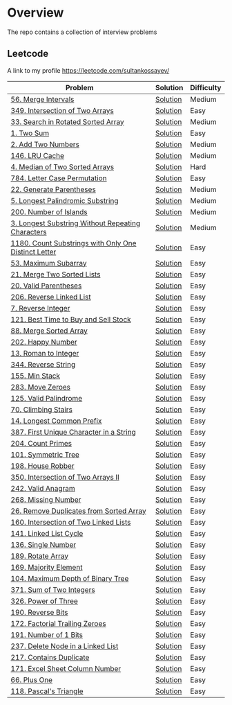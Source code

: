 # Overview
The repo contains a collection of interview problems

## Leetcode
A link to my profile https://leetcode.com/sultankossayev/

Problem | Solution | Difficulty
------- | -------- | ----------
[56. Merge Intervals](https://leetcode.com/problems/merge-intervals/)|[Solution](https://github.com/sultan-kossayev/algorithm-problems/blob/master/src/main/java/leetcode/MergeIntervals.java)|Medium
[349. Intersection of Two Arrays](https://leetcode.com/problems/intersection-of-two-arrays/)|[Solution](https://github.com/sultan-kossayev/algorithm-problems/blob/master/src/main/java/leetcode/IntersectionOfTwoArrays.java)|Easy
[33. Search in Rotated Sorted Array](https://leetcode.com/problems/search-in-rotated-sorted-array/)|[Solution](https://github.com/sultan-kossayev/algorithm-problems/blob/master/src/main/java/leetcode/SearchInRotatedSortedArray.java)|Medium
[1. Two Sum](https://leetcode.com/problems/two-sum/)|[Solution](https://github.com/sultan-kossayev/algorithm-problems/blob/master/src/main/java/leetcode/TwoSum.java)|Easy
[2. Add Two Numbers](https://leetcode.com/problems/add-two-numbers/)|[Solution](https://github.com/sultan-kossayev/algorithm-problems/blob/master/src/main/java/leetcode/AddTwoNumbers.java)|Medium
[146. LRU Cache](https://leetcode.com/problems/lru-cache/)|[Solution](https://github.com/sultan-kossayev/algorithm-problems/blob/master/src/main/java/leetcode/LRUCache.java)|Medium
[4. Median of Two Sorted Arrays](https://leetcode.com/problems/median-of-two-sorted-arrays/)|[Solution](https://github.com/sultan-kossayev/algorithm-problems/blob/master/src/main/java/leetcode/MedianOfTwoSortedArrays.java)|Hard
[784. Letter Case Permutation](https://leetcode.com/problems/letter-case-permutation/)|[Solution](https://github.com/sultan-kossayev/algorithm-problems/blob/master/src/main/java/leetcode/LetterCasePermutation.java)|Easy
[22. Generate Parentheses](https://leetcode.com/problems/generate-parentheses/solution/)|[Solution](https://github.com/sultan-kossayev/algorithm-problems/blob/master/src/main/java/leetcode/GenerateParentheses.java)|Medium
[5. Longest Palindromic Substring](https://leetcode.com/problems/longest-palindromic-substring/)|[Solution](https://github.com/sultan-kossayev/algorithm-problems/blob/master/src/main/java/leetcode/LongestPalindromicSubstring.java)|Medium
[200. Number of Islands](https://leetcode.com/problems/number-of-islands/)|[Solution](https://github.com/sultan-kossayev/algorithm-problems/blob/master/src/main/java/leetcode/NumberOfIslands.java)|Medium
[3. Longest Substring Without Repeating Characters](https://leetcode.com/problems/longest-substring-without-repeating-characters/)|[Solution](https://github.com/sultan-kossayev/algorithm-problems/blob/master/src/main/java/leetcode/LongestSubstringWithoutRepeatingCharacters.java)|Medium
[1180. Count Substrings with Only One Distinct Letter](https://leetcode.com/problems/count-substrings-with-only-one-distinct-letter/)|[Solution](https://github.com/sultan-kossayev/algorithm-problems/blob/master/src/main/java/leetcode/CountSubstringsWithOnlyOneDistinctLetter.java)|Easy
[53. Maximum Subarray](https://leetcode.com/problems/maximum-subarray/)|[Solution](https://github.com/sultan-kossayev/algorithm-problems/blob/master/src/main/java/leetcode/MaximumSubarray.java)|Easy
[21. Merge Two Sorted Lists](https://leetcode.com/problems/merge-two-sorted-lists/)|[Solution](https://github.com/sultan-kossayev/algorithm-problems/blob/master/src/main/java/leetcode/MergeTwoSortedLists.java)|Easy
[20. Valid Parentheses](https://leetcode.com/problems/valid-parentheses/)|[Solution](https://github.com/sultan-kossayev/algorithm-problems/blob/master/src/main/java/leetcode/ValidParentheses.java)|Easy
[206. Reverse Linked List](https://leetcode.com/problems/reverse-linked-list/)|[Solution](https://github.com/sultan-kossayev/algorithm-problems/blob/master/src/main/java/leetcode/ReverseLinkedList.java)|Easy
[7. Reverse Integer](https://leetcode.com/problems/reverse-integer/)|[Solution](https://github.com/sultan-kossayev/algorithm-problems/blob/master/src/main/java/leetcode/ReverseInteger.java)|Easy
[121. Best Time to Buy and Sell Stock](https://leetcode.com/problems/best-time-to-buy-and-sell-stock/)|[Solution](https://github.com/sultan-kossayev/algorithm-problems/blob/master/src/main/java/leetcode/BestTimeToBuyAndSellStock.java)|Easy
[88. Merge Sorted Array](https://leetcode.com/problems/merge-sorted-array/)|[Solution](https://github.com/sultan-kossayev/algorithm-problems/blob/master/src/main/java/leetcode/MergeSortedArray.java)|Easy
[202. Happy Number](https://leetcode.com/problems/happy-number/)|[Solution](https://github.com/sultan-kossayev/algorithm-problems/blob/master/src/main/java/leetcode/HappyNumber.java)|Easy
[13. Roman to Integer](https://leetcode.com/problems/roman-to-integer/)|[Solution](https://github.com/sultan-kossayev/algorithm-problems/blob/master/src/main/java/leetcode/RomanToInteger.java)|Easy
[344. Reverse String](https://leetcode.com/problems/reverse-string/)|[Solution](https://github.com/sultan-kossayev/algorithm-problems/blob/master/src/main/java/leetcode/ReverseString.java)|Easy
[155. Min Stack](https://leetcode.com/problems/min-stack/)|[Solution](https://github.com/sultan-kossayev/algorithm-problems/blob/master/src/main/java/leetcode/MinStack.java)|Easy
[283. Move Zeroes](https://leetcode.com/problems/move-zeroes/)|[Solution](https://github.com/sultan-kossayev/algorithm-problems/blob/master/src/main/java/leetcode/MoveZeroes.java)|Easy
[125. Valid Palindrome](https://leetcode.com/problems/valid-palindrome/)|[Solution](https://github.com/sultan-kossayev/algorithm-problems/blob/master/src/main/java/leetcode/ValidPalindrome.java)|Easy
[70. Climbing Stairs](https://leetcode.com/problems/climbing-stairs/)|[Solution](https://github.com/sultan-kossayev/algorithm-problems/blob/master/src/main/java/leetcode/ClimbingStairs.java)|Easy
[14. Longest Common Prefix](https://leetcode.com/problems/longest-common-prefix/)|[Solution](https://github.com/sultan-kossayev/algorithm-problems/blob/master/src/main/java/leetcode/LongestCommonPrefix.java)|Easy
[387. First Unique Character in a String](https://leetcode.com/problems/first-unique-character-in-a-string/)|[Solution](https://github.com/sultan-kossayev/algorithm-problems/blob/master/src/main/java/leetcode/FirstUniqueCharacterInString.java)|Easy
[204. Count Primes](https://leetcode.com/problems/count-primes/)|[Solution](https://github.com/sultan-kossayev/algorithm-problems/blob/master/src/main/java/leetcode/CountPrimes.java)|Easy
[101. Symmetric Tree](https://leetcode.com/problems/symmetric-tree/)|[Solution](https://github.com/sultan-kossayev/algorithm-problems/blob/master/src/main/java/leetcode/SymmetricTree.java)|Easy
[198. House Robber](https://leetcode.com/problems/house-robber/)|[Solution](https://github.com/sultan-kossayev/algorithm-problems/blob/master/src/main/java/leetcode/HouseRobber.java)|Easy
[350. Intersection of Two Arrays II](https://leetcode.com/problems/intersection-of-two-arrays-ii/)|[Solution](https://github.com/sultan-kossayev/algorithm-problems/blob/master/src/main/java/leetcode/IntersectionOfTwoArrays2.java)|Easy
[242. Valid Anagram](https://leetcode.com/problems/valid-anagram/)|[Solution](https://github.com/sultan-kossayev/algorithm-problems/blob/master/src/main/java/leetcode/ValidAnagram.java)|Easy
[268. Missing Number](https://leetcode.com/problems/missing-number/)|[Solution](https://github.com/sultan-kossayev/algorithm-problems/blob/master/src/main/java/leetcode/MissingNumber.java)|Easy
[26. Remove Duplicates from Sorted Array](https://leetcode.com/problems/remove-duplicates-from-sorted-array/)|[Solution](https://github.com/sultan-kossayev/algorithm-problems/blob/master/src/main/java/leetcode/RemoveDuplicatesFromSortedArray.java)|Easy
[160. Intersection of Two Linked Lists](https://leetcode.com/problems/intersection-of-two-linked-lists/)|[Solution](https://github.com/sultan-kossayev/algorithm-problems/blob/master/src/main/java/leetcode/IntersectionOfTwoLinkedLists.java)|Easy
[141. Linked List Cycle](https://leetcode.com/problems/linked-list-cycle/)|[Solution](https://github.com/sultan-kossayev/algorithm-problems/blob/master/src/main/java/leetcode/LinkedListCycle.java)|Easy
[136. Single Number](https://leetcode.com/problems/single-number/)|[Solution](https://github.com/sultan-kossayev/algorithm-problems/blob/master/src/main/java/leetcode/SingleNumber.java)|Easy
[189. Rotate Array](https://leetcode.com/problems/rotate-array/)|[Solution](https://github.com/sultan-kossayev/algorithm-problems/blob/master/src/main/java/leetcode/RotateArray.java)|Easy
[169. Majority Element](https://leetcode.com/problems/majority-element/)|[Solution](https://github.com/sultan-kossayev/algorithm-problems/blob/master/src/main/java/leetcode/MajorityElement.java)|Easy
[104. Maximum Depth of Binary Tree](https://leetcode.com/problems/maximum-depth-of-binary-tree/solution/)|[Solution](https://github.com/sultan-kossayev/algorithm-problems/blob/master/src/main/java/leetcode/MaximumDepthOfBinaryTree.java)|Easy
[371. Sum of Two Integers](https://leetcode.com/problems/sum-of-two-integers/)|[Solution](https://github.com/sultan-kossayev/algorithm-problems/blob/master/src/main/java/leetcode/SumOfTwoIntegers.java)|Easy
[326. Power of Three](https://leetcode.com/problems/power-of-three/)|[Solution](https://github.com/sultan-kossayev/algorithm-problems/blob/master/src/main/java/leetcode/PowerOfThree.java)|Easy
[190. Reverse Bits](https://leetcode.com/problems/reverse-bits/)|[Solution](https://github.com/sultan-kossayev/algorithm-problems/blob/master/src/main/java/leetcode/ReverseBits.java)|Easy
[172. Factorial Trailing Zeroes](https://leetcode.com/problems/factorial-trailing-zeroes/)|[Solution](https://github.com/sultan-kossayev/algorithm-problems/blob/master/src/main/java/leetcode/FactorialTrailingZeroes.java)|Easy
[191. Number of 1 Bits](https://leetcode.com/problems/number-of-1-bits/)|[Solution](https://github.com/sultan-kossayev/algorithm-problems/blob/master/src/main/java/leetcode/NumberOf1Bits.java)|Easy
[237. Delete Node in a Linked List](https://leetcode.com/problems/delete-node-in-a-linked-list/)|[Solution](https://github.com/sultan-kossayev/algorithm-problems/blob/master/src/main/java/leetcode/DeleteNodeInLinkedList.java)|Easy
[217. Contains Duplicate](https://leetcode.com/problems/contains-duplicate/)|[Solution](https://github.com/sultan-kossayev/algorithm-problems/blob/master/src/main/java/leetcode/ContainsDuplicate.java)|Easy
[171. Excel Sheet Column Number](https://leetcode.com/problems/excel-sheet-column-number/)|[Solution](https://github.com/sultan-kossayev/algorithm-problems/blob/master/src/main/java/leetcode/ExcelSheetColumnNumber.java)|Easy
[66. Plus One](https://leetcode.com/problems/plus-one/)|[Solution](https://github.com/sultan-kossayev/algorithm-problems/blob/master/src/main/java/leetcode/PlusOne.java)|Easy
[118. Pascal's Triangle](https://leetcode.com/problems/pascals-triangle/)|[Solution](https://github.com/sultan-kossayev/algorithm-problems/blob/master/src/main/java/leetcode/PascalsTriangle.java)|Easy